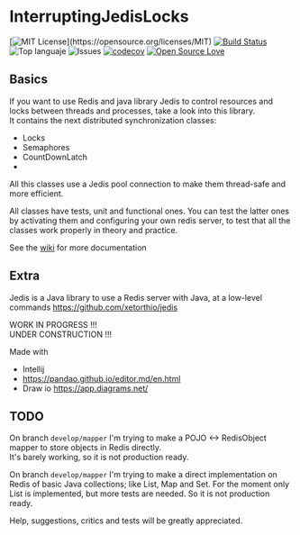 # InterruptingJedisLocks

[![MIT License](https://img.shields.io/apm/l/atomic-design-ui.svg?)](https://opensource.org/licenses/MIT)
[![Build Status](https://app.travis-ci.com/oscar-besga-panel/InterruptingJedisLocks.svg?branch=master)](https://app.travis-ci.com/github/oscar-besga-panel/InterruptingJedisLocks)
![Top languaje](https://img.shields.io/github/languages/top/oscar-besga-panel/InterruptingJedisLocks)
![Issues](https://img.shields.io/github/issues/oscar-besga-panel/InterruptingJedisLocks)
[![codecov](https://codecov.io/gh/oscar-besga-panel/InterruptingJedisLocks/branch/master/graph/badge.svg?token=ED9XKSC2F7)](https://codecov.io/gh/oscar-besga-panel/InterruptingJedisLocks)
[![Open Source Love](https://badges.frapsoft.com/os/v3/open-source.svg?v=103)](https://github.com/ellerbrock/open-source-badges/)


## Basics

If you want to use Redis and java library Jedis to control resources and locks between threads and processes, take a look into this library.  
It contains the next distributed synchronization classes:
- Locks
- Semaphores
- CountDownLatch
- 
All this classes use a Jedis pool connection to make them thread-safe and more efficient.

All classes have tests, unit and functional ones. You can test the latter ones by activating them and configuring your own redis server, to test that all the classes work properly in theory and practice.

See the [wiki](https://github.com/oscar-besga-panel/InterruptingJedisLocks/wiki) for more documentation

## Extra

Jedis is a Java library to use a Redis server with Java, at a low-level commands
https://github.com/xetorthio/jedis


WORK IN PROGRESS !!!  
UNDER CONSTRUCTION !!!


Made with
- Intellij
- https://pandao.github.io/editor.md/en.html 
- Draw io https://app.diagrams.net/


## TODO

On branch ``develop/mapper`` I'm trying to make a POJO <-> RedisObject mapper to store objects in Redis directly.  
It's barely working, so it is not production ready.
  
  
On branch ``develop/mapper`` I'm trying to make a direct implementation on Redis of basic Java collections; like List, Map and Set.
For the moment only List is implemented, but more tests are needed. So it is not production ready. 


Help, suggestions, critics and tests will be greatly appreciated.

 
 
